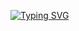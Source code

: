 [![Typing SVG](https://readme-typing-svg.demolab.com?font=Fira+Code&pause=1000&width=435&lines=Calculator+2)](https://git.io/typing-svg)
